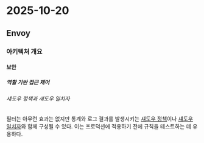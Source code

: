 # 2025-10-20

## Envoy

### 아키텍처 개요

#### 보안

##### 역할 기반 접근 제어

###### 섀도우 정책과 섀도우 일치자

필터는 아무런 효과는 없지만 통계와 로그 결과를 발생시키는 [섀도우 정책][api-extensions-filters-rbac-shadow-rules]이나 [섀도우 일치자][api-extensions-filters-rbac-shadow-matchers]와 함께 구성될 수 있다. 이는 프로덕션에 적용하기 전에 규칙을 테스트하는 데 유용하다.

[api-extensions-filters-rbac-shadow-rules]: https://www.envoyproxy.io/docs/envoy/latest/api-v3/extensions/filters/http/rbac/v3/rbac.proto#envoy-v3-api-field-extensions-filters-http-rbac-v3-rbac-shadow-rules
[api-extensions-filters-rbac-shadow-matchers]: https://www.envoyproxy.io/docs/envoy/latest/api-v3/extensions/filters/http/rbac/v3/rbac.proto#envoy-v3-api-field-extensions-filters-http-rbac-v3-rbac-shadow-matcher
